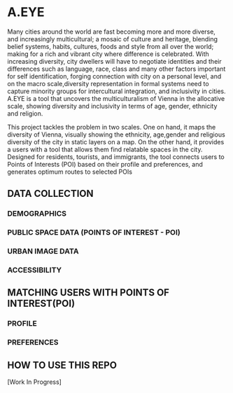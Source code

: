 # **A.EYE**
Many cities around the world are fast becoming more and more diverse, and increasingly multicultural;  a mosaic of culture and heritage, blending belief systems, habits, cultures, foods and style from all over the world; making for a rich and vibrant city where difference is celebrated. With increasing diversity, city dwellers will have to negotiate identities and their differences such as language, race, class and many other factors important for self identification, forging connection with city on a personal level, and on the macro scale,diversity representation in formal systems need to capture minority groups for intercultural integration, and inclusivity in cities. A.EYE is a tool that uncovers the multiculturalism of Vienna in the allocative scale, showing diversity and inclusivity in terms of age, gender, ethnicity and religion.

This project tackles the problem in two scales. One on hand, it maps the diversity of Vienna, visually showing the ethnicity, age,gender and religious diversity of the city in static layers on a map. On the other hand, it provides a users with a tool that allows them find relatable spaces in the city. Designed for residents, tourists, and immigrants, the tool connects users to Points of Interests (POI) based on their profile and preferences, and generates optimum routes to selected POIs




## **DATA COLLECTION**

### DEMOGRAPHICS
### PUBLIC SPACE DATA (POINTS OF INTEREST - POI)
### URBAN IMAGE DATA
### ACCESSIBILITY

## MATCHING USERS WITH POINTS OF INTEREST(POI)
### PROFILE
### PREFERENCES

## HOW TO USE THIS REPO

[Work In Progress]